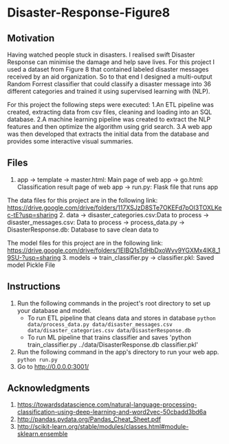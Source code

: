 # Disaster-Response-Figure8

## Motivation
Having watched people stuck in disasters. I realised swift Disaster Response can minimise the damage and help save lives. For this project I used a dataset from Figure 8 that
contained labeled disaster messages received by an aid organization. So to that end I designed a multi-output Random Forrest classifier that could classify a disaster message into 36 different categories and trained it using supervised learning with (NLP).

For this project the following steps were executed:
1.An ETL pipeline was created, extracting data from csv files, cleaning and loading into an SQL database.
2.A machine learning pipeline was created to extract the NLP features and then optimize the algorithm using grid search.
3.A web app was then developed that extracts the initial data from the database and provides some interactive visual summaries.

## Files

1. app
 -> template
   -> master.html: Main page of web app
   -> go.html: Classification result page of web app
 -> run.py: Flask file that runs app


The data  files for this project are in the following link: https://drive.google.com/drive/folders/117XSJzD8STe7OKEFd7pOI3TOXLKec-tE?usp=sharing
2. data
-> disaster_categories.csv:Data to process 
-> disaster_messages.csv: Data to process
-> process_data.py
-> DisasterResponse.db: Database to save clean data to

The model  files for this project are in the following link: https://drive.google.com/drive/folders/1EIBQ1sTdHbDxoWvv9YGXMx4lK8_19SU-?usp=sharing
3. models
-> train_classifier.py
-> classifier.pkl: Saved model Pickle File

## Instructions

1. Run the following commands in the project's root directory to set up your database and model.
    - To run ETL pipeline that cleans data and stores in database
        `python data/process_data.py data/disaster_messages.csv data/disaster_categories.csv data/DisasterResponse.db`
    - To run ML pipeline that trains classifier and saves
         'python train_classifier.py ../data/DisasterResponse.db classifier.pkl'
2. Run the following command in the app's directory to run your web app.
    `python run.py`
3. Go to http://0.0.0.0:3001/

## Acknowledgments

1. https://towardsdatascience.com/natural-language-processing-classification-using-deep-learning-and-word2vec-50cbadd3bd6a
2. http://pandas.pydata.org/Pandas_Cheat_Sheet.pdf
3. http://scikit-learn.org/stable/modules/classes.html#module-sklearn.ensemble
